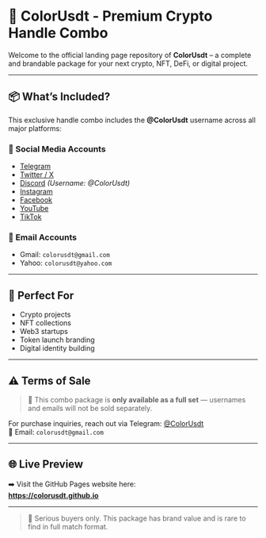 # 🎨 ColorUsdt - Premium Crypto Handle Combo

Welcome to the official landing page repository of **ColorUsdt** – a complete and brandable package for your next crypto, NFT, DeFi, or digital project.

---

## 📦 What’s Included?

This exclusive handle combo includes the **@ColorUsdt** username across all major platforms:

### 🔗 Social Media Accounts
- [Telegram](https://t.me/ColorUsdt)
- [Twitter / X](https://twitter.com/ColorUsdt)
- [Discord](#) *(Username: @ColorUsdt)*
- [Instagram](https://instagram.com/ColorUsdt)
- [Facebook](https://facebook.com/ColorUsdt)
- [YouTube](https://www.youtube.com/@ColorUsdt)
- [TikTok](https://www.tiktok.com/@ColorUsdt)

### 📧 Email Accounts
- Gmail: `colorusdt@gmail.com`
- Yahoo: `colorusdt@yahoo.com`

---

## 💼 Perfect For

- Crypto projects
- NFT collections
- Web3 startups
- Token launch branding
- Digital identity building

---

## ⚠️ Terms of Sale

> 🛑 This combo package is **only available as a full set** — usernames and emails will not be sold separately.

For purchase inquiries, reach out via Telegram: [@ColorUsdt](https://t.me/ColorUsdt)  
📧 Email: `colorusdt@gmail.com`

---

## 🌐 Live Preview

➡️ Visit the GitHub Pages website here:  
**https://colorusdt.github.io**

---

> 🔐 Serious buyers only. This package has brand value and is rare to find in full match format.
